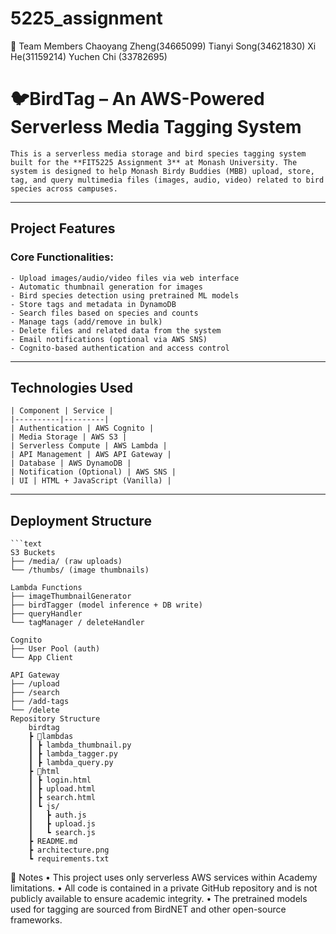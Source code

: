 # 5225_assignment
👥 Team Members
    Chaoyang Zheng(34665099)
    Tianyi Song(34621830)
    Xi He(31159214)
    Yuchen Chi (33782695)

# 🐦BirdTag – An AWS-Powered Serverless Media Tagging System
    This is a serverless media storage and bird species tagging system built for the **FIT5225 Assignment 3** at Monash University. The system is designed to help Monash Birdy Buddies (MBB) upload, store, tag, and query multimedia files (images, audio, video) related to bird species across campuses.

---

##  Project Features
### Core Functionalities:
    - Upload images/audio/video files via web interface
    - Automatic thumbnail generation for images
    - Bird species detection using pretrained ML models
    - Store tags and metadata in DynamoDB
    - Search files based on species and counts
    - Manage tags (add/remove in bulk)
    - Delete files and related data from the system
    - Email notifications (optional via AWS SNS)
    - Cognito-based authentication and access control

---

##  Technologies Used
    | Component | Service |
    |----------|---------|
    | Authentication | AWS Cognito |
    | Media Storage | AWS S3 |
    | Serverless Compute | AWS Lambda |
    | API Management | AWS API Gateway |
    | Database | AWS DynamoDB |
    | Notification (Optional) | AWS SNS |
    | UI | HTML + JavaScript (Vanilla) |

---

##  Deployment Structure
    ```text
    S3 Buckets
    ├── /media/ (raw uploads)
    └── /thumbs/ (image thumbnails)

    Lambda Functions
    ├── imageThumbnailGenerator
    ├── birdTagger (model inference + DB write)
    ├── queryHandler
    └── tagManager / deleteHandler

    Cognito
    ├── User Pool (auth)
    └── App Client

    API Gateway
    ├── /upload
    ├── /search
    ├── /add-tags
    └── /delete
    Repository Structure
        birdtag
        ┣ 📂lambdas
        ┃ ┣ lambda_thumbnail.py
        ┃ ┣ lambda_tagger.py
        ┃ ┣ lambda_query.py
        ┣ 📂html
        ┃ ┣ login.html
        ┃ ┣ upload.html
        ┃ ┣ search.html
        ┃ ┗ js/
        ┃   ┣ auth.js
        ┃   ┣ upload.js
        ┃   ┗ search.js
        ┣ README.md
        ┣ architecture.png
        ┗ requirements.txt

📌 Notes
	•	This project uses only serverless AWS services within Academy limitations.
	•	All code is contained in a private GitHub repository and is not publicly available to ensure academic integrity.
	•	The pretrained models used for tagging are sourced from BirdNET and other open-source frameworks.
